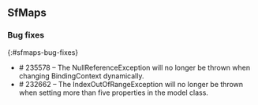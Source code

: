 ## SfMaps

### Bug fixes
{:#sfmaps-bug-fixes}

* \# 235578 – The NullReferenceException will no longer be thrown when changing BindingContext dynamically.
* \# 232662 – The IndexOutOfRangeException will no longer be thrown when setting more than five properties in the model class.

